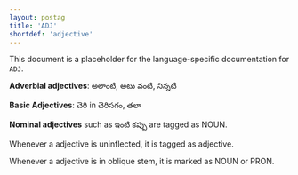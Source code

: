 ```yaml
---
layout: postag
title: 'ADJ'
shortdef: 'adjective'
---
```


This document is a placeholder for the language-specific documentation
for `ADJ`.


**Adverbial adjectives**: అలాంటి, అటు వంటి, నిన్నటి 

**Basic Adjectives**: చెరి in చెరిసగం, తలా 

**Nominal adjectives** such as ఇంటి కప్పు are tagged as NOUN.

Whenever a adjective is uninflected, it is tagged as adjective. 

Whenever a adjective is in oblique stem, it is marked as NOUN or PRON.

